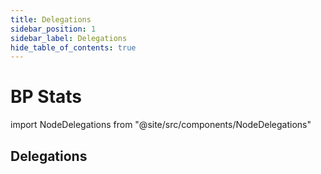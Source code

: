 ```yaml
---
title: Delegations
sidebar_position: 1
sidebar_label: Delegations
hide_table_of_contents: true
---
```


# BP Stats
import NodeDelegations from "@site/src/components/NodeDelegations"

## Delegations
<NodeDelegations apiUrl="node_delegations.json" isRelative="true">
</NodeDelegations>
